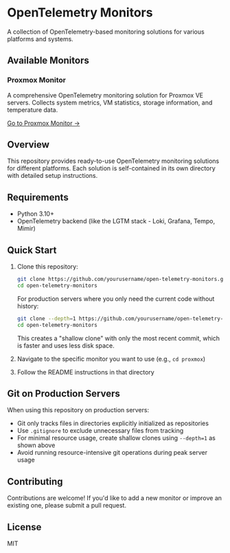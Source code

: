# OpenTelemetry Monitors

A collection of OpenTelemetry-based monitoring solutions for various platforms and systems.

## Available Monitors

### Proxmox Monitor

A comprehensive OpenTelemetry monitoring solution for Proxmox VE servers. Collects system metrics, VM statistics, storage information, and temperature data.

[Go to Proxmox Monitor →](./proxmox/)

## Overview

This repository provides ready-to-use OpenTelemetry monitoring solutions for different platforms. Each solution is self-contained in its own directory with detailed setup instructions.

## Requirements

- Python 3.10+
- OpenTelemetry backend (like the LGTM stack - Loki, Grafana, Tempo, Mimir)

## Quick Start

1. Clone this repository:
   ```bash
   git clone https://github.com/yourusername/open-telemetry-monitors.git
   cd open-telemetry-monitors
   ```
   
   For production servers where you only need the current code without history:
   ```bash
   git clone --depth=1 https://github.com/yourusername/open-telemetry-monitors.git
   cd open-telemetry-monitors
   ```
   This creates a "shallow clone" with only the most recent commit, which is faster and uses less disk space.

2. Navigate to the specific monitor you want to use (e.g., `cd proxmox`)

3. Follow the README instructions in that directory

## Git on Production Servers

When using this repository on production servers:

- Git only tracks files in directories explicitly initialized as repositories
- Use `.gitignore` to exclude unnecessary files from tracking
- For minimal resource usage, create shallow clones using `--depth=1` as shown above
- Avoid running resource-intensive git operations during peak server usage

## Contributing

Contributions are welcome! If you'd like to add a new monitor or improve an existing one, please submit a pull request.

## License

MIT